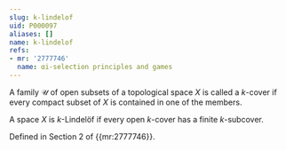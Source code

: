 ```yaml
---
slug: k-lindelof
uid: P000097
aliases: []
name: k-lindelof
refs:
- mr: '2777746'
  name: αi-selection principles and games
---
```

A family $\mathcal U$ of open subsets of a topological space $X$ is called a
$k$-cover if every compact subset of $X$ is contained in one of the members.

A space $X$ is $k$-Lindelöf if every open $k$-cover has a finite $k$-subcover.

Defined in Section 2 of {{mr:2777746}}.
